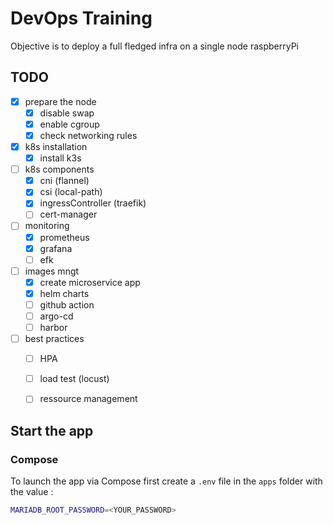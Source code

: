 # DevOps Training

Objective is to deploy a full fledged infra on a single node raspberryPi

## TODO

- [x] prepare the node
    - [x] disable swap
    - [x] enable cgroup
    - [x] check networking rules
- [x] k8s installation
    - [x] install k3s
- [ ] k8s components
    - [x] cni (flannel)
    - [x] csi (local-path)
    - [x] ingressController (traefik)
    - [ ] cert-manager
- [ ] monitoring
    - [x] prometheus
    - [x] grafana
    - [ ] efk
- [ ] images mngt
    - [x] create microservice app
    - [x] helm charts
    - [ ] github action
    - [ ] argo-cd
    - [ ] harbor
- [ ] best practices
    - [ ] HPA
    - [ ] load test (locust)
    - [ ] ressource management


## Start the app

### Compose

To launch the app via Compose first create a `.env` file in the `apps` folder with the value :

```sh
MARIADB_ROOT_PASSWORD=<YOUR_PASSWORD>
```